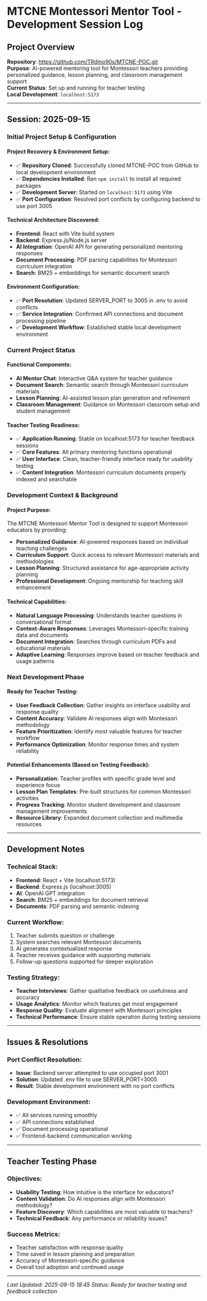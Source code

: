 # MTCNE Montessori Mentor Tool - Development Session Log

## Project Overview
**Repository**: https://github.com/TRdino90s/MTCNE-POC.git  
**Purpose**: AI-powered mentoring tool for Montessori teachers providing personalized guidance, lesson planning, and classroom management support  
**Current Status**: Set up and running for teacher testing  
**Local Development**: `localhost:5173`

---

## Session: 2025-09-15

### Initial Project Setup & Configuration

#### Project Recovery & Environment Setup:
- ✅ **Repository Cloned**: Successfully cloned MTCNE-POC from GitHub to local development environment
- ✅ **Dependencies Installed**: Ran `npm install` to install all required packages
- ✅ **Development Server**: Started on `localhost:5173` using Vite
- ✅ **Port Configuration**: Resolved port conflicts by configuring backend to use port 3005

#### Technical Architecture Discovered:
- **Frontend**: React with Vite build system
- **Backend**: Express.js/Node.js server
- **AI Integration**: OpenAI API for generating personalized mentoring responses
- **Document Processing**: PDF parsing capabilities for Montessori curriculum integration
- **Search**: BM25 + embeddings for semantic document search

#### Environment Configuration:
- ✅ **Port Resolution**: Updated SERVER_PORT to 3005 in .env to avoid conflicts
- ✅ **Service Integration**: Confirmed API connections and document processing pipeline
- ✅ **Development Workflow**: Established stable local development environment

### Current Project Status

#### Functional Components:
- **AI Mentor Chat**: Interactive Q&A system for teacher guidance
- **Document Search**: Semantic search through Montessori curriculum materials
- **Lesson Planning**: AI-assisted lesson plan generation and refinement
- **Classroom Management**: Guidance on Montessori classroom setup and student management

#### Teacher Testing Readiness:
- ✅ **Application Running**: Stable on localhost:5173 for teacher feedback sessions
- ✅ **Core Features**: All primary mentoring functions operational
- ✅ **User Interface**: Clean, teacher-friendly interface ready for usability testing
- ✅ **Content Integration**: Montessori curriculum documents properly indexed and searchable

### Development Context & Background

#### Project Purpose:
The MTCNE Montessori Mentor Tool is designed to support Montessori educators by providing:
- **Personalized Guidance**: AI-powered responses based on individual teaching challenges
- **Curriculum Support**: Quick access to relevant Montessori materials and methodologies
- **Lesson Planning**: Structured assistance for age-appropriate activity planning
- **Professional Development**: Ongoing mentorship for teaching skill enhancement

#### Technical Capabilities:
- **Natural Language Processing**: Understands teacher questions in conversational format
- **Context-Aware Responses**: Leverages Montessori-specific training data and documents
- **Document Integration**: Searches through curriculum PDFs and educational materials
- **Adaptive Learning**: Responses improve based on teacher feedback and usage patterns

### Next Development Phase

#### Ready for Teacher Testing:
- **User Feedback Collection**: Gather insights on interface usability and response quality
- **Content Accuracy**: Validate AI responses align with Montessori methodology
- **Feature Prioritization**: Identify most valuable features for teacher workflow
- **Performance Optimization**: Monitor response times and system reliability

#### Potential Enhancements (Based on Testing Feedback):
- **Personalization**: Teacher profiles with specific grade level and experience focus
- **Lesson Plan Templates**: Pre-built structures for common Montessori activities
- **Progress Tracking**: Monitor student development and classroom management improvements
- **Resource Library**: Expanded document collection and multimedia resources

---

## Development Notes

### Technical Stack:
- **Frontend**: React + Vite (localhost:5173)
- **Backend**: Express.js (localhost:3005)
- **AI**: OpenAI GPT integration
- **Search**: BM25 + embeddings for document retrieval
- **Documents**: PDF parsing and semantic indexing

### Current Workflow:
1. Teacher submits question or challenge
2. System searches relevant Montessori documents
3. AI generates contextualized response
4. Teacher receives guidance with supporting materials
5. Follow-up questions supported for deeper exploration

### Testing Strategy:
- **Teacher Interviews**: Gather qualitative feedback on usefulness and accuracy
- **Usage Analytics**: Monitor which features get most engagement
- **Response Quality**: Evaluate alignment with Montessori principles
- **Technical Performance**: Ensure stable operation during testing sessions

---

## Issues & Resolutions

### Port Conflict Resolution:
- **Issue**: Backend server attempted to use occupied port 3001
- **Solution**: Updated .env file to use SERVER_PORT=3005
- **Result**: Stable development environment with no port conflicts

### Development Environment:
- ✅ All services running smoothly
- ✅ API connections established
- ✅ Document processing operational
- ✅ Frontend-backend communication working

---

## Teacher Testing Phase

### Objectives:
- **Usability Testing**: How intuitive is the interface for educators?
- **Content Validation**: Do AI responses align with Montessori methodology?
- **Feature Discovery**: Which capabilities are most valuable to teachers?
- **Technical Feedback**: Any performance or reliability issues?

### Success Metrics:
- Teacher satisfaction with response quality
- Time saved in lesson planning and preparation
- Accuracy of Montessori-specific guidance
- Overall tool adoption and continued usage

---

*Last Updated: 2025-09-15 18:45*
*Status: Ready for teacher testing and feedback collection*